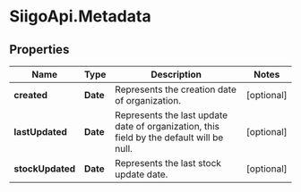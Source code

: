 # SiigoApi.Metadata

## Properties

Name | Type | Description | Notes
------------ | ------------- | ------------- | -------------
**created** | **Date** | Represents the creation date of organization. | [optional] 
**lastUpdated** | **Date** | Represents the last update date of organization, this field by the default will be null. | [optional] 
**stockUpdated** | **Date** | Represents the last stock update date. | [optional] 


